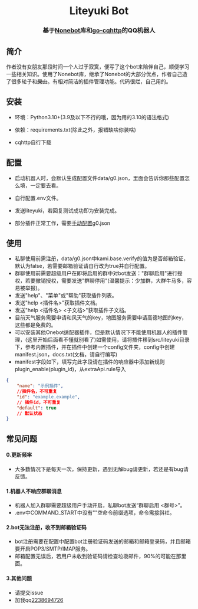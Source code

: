 <div align="center">

# Liteyuki Bot

### 基于[Nonebot](https://v2.nonebot.dev/)库和[go-cqhttp](https://docs.go-cqhttp.org/)的QQ机器人

</div>

## 简介

作者没有女朋友那段时间一个人过于寂寞，便写了这个bot来陪伴自己，顺便学习一些相关知识。使用了Nonebot库，继承了Nonebot的大部分优点，作者自己造了很多轮子和~~屎山~~。有相对简洁的插件管理功能。代码很烂，自己用的。

## 安装

- 环境：Python3.10+(3.9及以下不行的哦，因为用的3.10的语法格式)

- 依赖：requirements.txt(除此之外，报错缺啥你装啥)

- cqhttp自行下载

## 配置

- 启动机器人时，会默认生成配置文件data/g0.json，里面会告诉你那些配置怎么填，一定要去看。

- 自行配置.env文件。

- 发送liteyuki，若回复测试成功即为安装完成。

- 部分插件正常工作，需要[手动配置](https://github.com/snowyfirefly/Liteyuki/blob/master/docs/config.md)g0.json

## 使用

- 私聊使用前需注册，data/g0.json中kami.base.verify的值为是否邮箱验证，默认为false，若需要邮箱验证请自行改为true并自行配置。
- 群聊使用前需要超级用户在即将启用的群中对bot发送："群聊启用"进行授权，若要撤销授权，需要发送"群聊停用"(温馨提示：少加群，大群牛马多，容易被举报)。
- 发送"help"、"菜单"或"帮助"获取插件列表。
- 发送"help <插件名>"获取插件文档。
- 发送"help <插件名> <子文档>"获取插件子文档。
- 目前天气服务需要申请和风天气的key，地图服务需要申请高德地图的key，这些都是免费的。
- 可以安装其他Onebot适配器插件，但是默认情况下不能使用机器人的插件管理，(这里开始后面看不懂就别看了)如需使用，请将插件移到src/liteyuki目录下，参考内置插件，并在插件中创建一个config文件夹，config中创建manifest.json，docs.txt(文档，请自行编写)
- manifest字段如下，填写完此字段请在插件的响应器中添加新规则plugin_enable(plugin_id)，从extraApi.rule导入

```json
{
    "name": "示例插件",
    //插件名，不可重复
    "id": "example.example",
    // 插件id，不可重复
    "default": true
    // 默认状态
}
```

## 常见问题

#### 0.更新频率

- 大多数情况下是每天一次，保持更新，遇到无解bug请更新，若还是有bug请反馈。

#### 1.机器人不响应群聊消息

- 机器人加入群聊需要超级用户手动开启，私聊bot发送“群聊启用 <群号>”。
- .env中COMMAND_START中没有""空命令前缀选项，命令需接斜杠。

#### 2.bot无法注册，收不到邮箱验证码

- bot注册需要在配置中配置bot注册验证码发送的邮箱和邮箱登录码，并且邮箱要开启POP3/SMTP/IMAP服务。
- 邮箱配置无误后，若用户未收到验证码请检查垃圾邮件，90%的可能在那里面。

#### 3.其他问题

- 请提交issue
- 加我qq[2238694726](http://ti.qq.com/friend/recall?uin=2238694726)